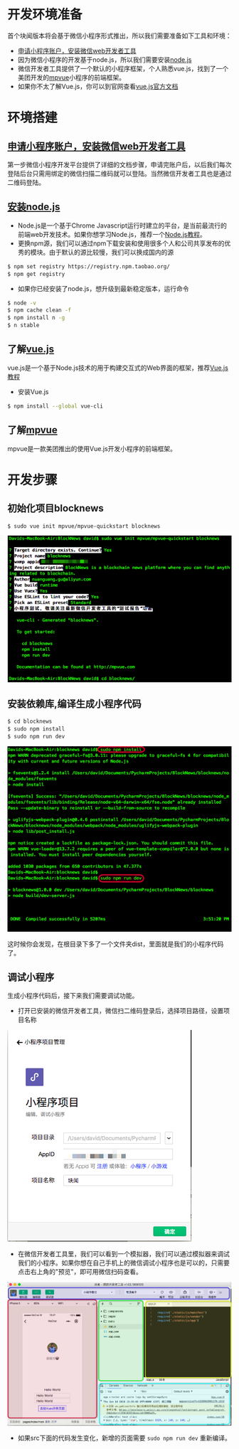 # 开发环境准备

首个块闻版本将会基于微信小程序形式推出，所以我们需要准备如下工具和环境：

* [申请小程序账户，安装微信web开发者工具](https://developers.weixin.qq.com/miniprogram/dev/index.html)
* 因为微信小程序的开发基于node.js，所以我们需要安装[node.js](https://nodejs.org/en/)
* 微信开发者工具提供了一个默认的小程序框架，个人熟悉vue.js，找到了一个美团开发的[mpvue](http://mpvue.com/)小程序的前端框架。
* 如果你不太了解Vue.js，你可以到官网查看[vue.js官方文档](https://vuejs.org/)

# 环境搭建

## [申请小程序账户，安装微信web开发者工具](https://developers.weixin.qq.com/miniprogram/dev/index.html)

第一步微信小程序开发平台提供了详细的文档步骤，申请完账户后，以后我们每次登陆后台只需用绑定的微信扫描二维码就可以登陆。当然微信开发者工具也是通过二维码登陆。

## [安装node.js](https://nodejs.org/en/)

* Node.js是一个基于Chrome Javascript运行时建立的平台，是当前最流行的前端web开发技术。如果你想学习Node.js，推荐一个[Node.js教程](https://www.runoob.com/nodejs/nodejs-tutorial.html)。
* 更换npm源，我们可以通过npm下载安装和使用很多个人和公司共享发布的优秀的模块。由于默认的源比较慢，我们可以换成国内的源

``` bash
$ npm set registry https://registry.npm.taobao.org/
$ npm get registry
```

* 如果你已经安装了node.js，想升级到最新稳定版本，运行命令

``` bash
$ node -v
$ npm cache clean -f
$ npm install n -g
$ n stable
```

## 了解[vue.js](https://vuejs.org/)

vue.js是一个基于Node.js技术的用于构建交互式的Web界面的框架，推荐[Vue.js教程](http://www.runoob.com/vue2/vue-tutorial.html)

* 安装Vue.js

``` bash
$ npm install --global vue-cli
```


## 了解[mpvue](http://mpvue.com/)

mpvue是一款美团推出的使用Vue.js开发小程序的前端框架。

# 开发步骤

## 初始化项目blocknews

``` bash
$ sudo vue init mpvue/mpvue-quickstart blocknews
```

![init_blocknews](https://github.com/BlockNews/blocknews/raw/master/docs/snapshots/Greenshot%202018-06-14%2016.20.52.png)


## 安装依赖库,编译生成小程序代码

``` bash
$ cd blocknews
$ sudo npm install
$ sudo npm run dev
```

![install_dependencies](https://github.com/BlockNews/blocknews/raw/master/docs/snapshots/Greenshot%202018-06-14%2016.36.51.png)

这时候你会发现，在根目录下多了一个文件夹dist，里面就是我们的小程序代码了。

## 调试小程序

生成小程序代码后，接下来我们需要调试功能。

* 打开已安装的微信开发者工具，微信扫二维码登录后，选择项目路径，设置项目名称

![install_dependencies](https://github.com/BlockNews/blocknews/raw/master/docs/snapshots/Greenshot%202018-06-14%2016.45.51.png)

* 在微信开发者工具里，我们可以看到一个模拟器，我们可以通过模拟器来调试我们的小程序。如果你想在自己手机上的微信调试小程序也是可以的，只需要点击右上角的"预览"，即可用微信扫码查看。

![install_dependencies](https://github.com/BlockNews/blocknews/raw/master/docs/snapshots/Greenshot%202018-06-14%2016.49.19.png)

* 如果src下面的代码发生变化，新增的页面需要 `sudo npm run dev` 重新编译。

